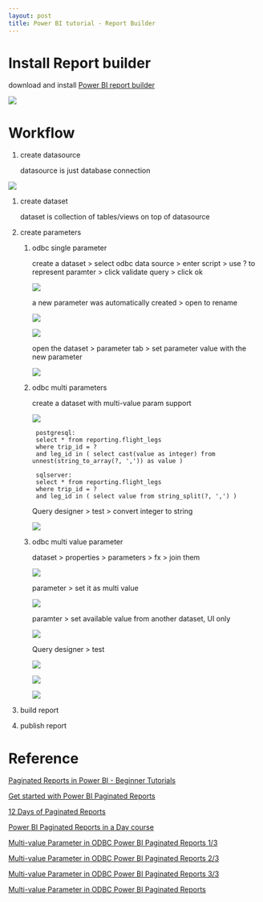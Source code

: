 ```yaml
---
layout: post
title: Power BI tutorial - Report Builder
---
```


# Install Report builder
download and install [Power BI report builder](https://www.microsoft.com/en-US/download/details.aspx?id=58158)

![](/images/posts/20230831-powerbi-1.jpg)

# Workflow

1. create datasource

	datasource is just database connection 

![](/images/posts/20230926-powerbi-1.jpg)

1. create dataset

	dataset is collection of tables/views on top of datasource

1. create parameters

	1. odbc single parameter
	
		create a dataset > select odbc data source > enter script > use ? to represent paramter > click validate query > click ok
		
		![](/images/posts/20231002-powerbi-9.jpg)
	
		a new parameter was automatically created > open to rename
		
		![](/images/posts/20231002-powerbi-10.jpg)
		
		![](/images/posts/20231002-powerbi-11.jpg)
	
		open the dataset > parameter tab > set parameter value with the new parameter
	
		![](/images/posts/20231002-powerbi-12.jpg)

	1. odbc multi parameters 

		create a dataset with multi-value param support

		![](/images/posts/20231002-powerbi-13.jpg)
			
			postgresql:
			select * from reporting.flight_legs
			where trip_id = ? 
			and leg_id in ( select cast(value as integer) from unnest(string_to_array(?, ',')) as value )
			
			sqlserver:
			select * from reporting.flight_legs
			where trip_id = ? 
			and leg_id in ( select value from string_split(?, ',') )
		
		Query designer > test > convert integer to string

		![](/images/posts/20231002-powerbi-14.jpg)

	1. odbc multi value parameter

		dataset > properties > parameters > fx > join them
		
		![](/images/posts/20231002-powerbi-15.jpg)

		parameter > set it as multi value

		![](/images/posts/20231002-powerbi-16.jpg)

		paramter > set available value from another dataset, UI only

		![](/images/posts/20231002-powerbi-19.jpg)
		
		Query designer > test

		![](/images/posts/20231002-powerbi-17.jpg)

		![](/images/posts/20231002-powerbi-18.jpg)

		![](/images/posts/20231002-powerbi-20.jpg)
			
1. build report
	

1. publish report


# Reference

[Paginated Reports in Power BI - Beginner Tutorials](https://www.youtube.com/playlist?list=PLx7LcKtN_gq-JVzM6L8xNNxX7kts-KflJ)

[Get started with Power BI Paginated Reports](https://www.youtube.com/playlist?list=PLv2BtOtLblH1DC4XPMeuCFzQp_-EBu1iG)

[12 Days of Paginated Reports](https://www.youtube.com/playlist?list=PLclDw3xU_tI5bypr74FnLuLGTyuTfKpV1)

[Power BI Paginated Reports in a Day course](https://learn.microsoft.com/en-us/power-bi/learning-catalog/paginated-reports-online-course)

[Multi-value Parameter in ODBC Power BI Paginated Reports 1/3](https://www.youtube.com/watch?v=BZb3G9ID5Nk)

[Multi-value Parameter in ODBC Power BI Paginated Reports 2/3](https://www.youtube.com/watch?v=a4Frj8vG4as)

[Multi-value Parameter in ODBC Power BI Paginated Reports 3/3](https://www.youtube.com/watch?v=N-FmK3ZeiNk)

[Multi-value Parameter in ODBC Power BI Paginated Reports](https://www.youtube.com/watch?v=cldsI8b4UIs&t=1s)


